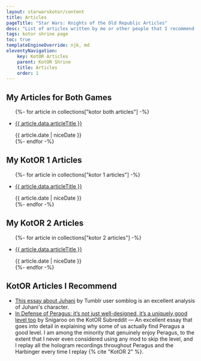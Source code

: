 ```yaml
---
layout: starwarskotor/content
title: Articles
pageTitle: "Star Wars: Knights of the Old Republic Articles"
desc: "List of articles written by me or other people that I recommend for the Star Wars: Knights of the Old Republic series."
tags: kotor shrine page
toc: true
templateEngineOverride: njk, md
eleventyNavigation:
    key: KotOR Articles
    parent: KotOR Shrine
    title: Articles
    order: 1
---
```


## My Articles for Both Games
<ul class="content-list">
    {%- for article in collections["kotor both articles"] -%}
        <li>
            <p><a href="{{ article.url }}">{{ article.data.articleTitle }}</a></p>
            <time>{{ article.date | niceDate }}</time>
        </li>
    {%- endfor -%}
</ul>

## My KotOR 1 Articles
<ul class="content-list">
    {%- for article in collections["kotor 1 articles"] -%}
        <li>
            <p><a href="{{ article.url }}">{{ article.data.articleTitle }}</a></p>
            <time>{{ article.date | niceDate }}</time>
        </li>
    {%- endfor -%}
</ul>

## My KotOR 2 Articles
<ul class="content-list">
    {%- for article in collections["kotor 2 articles"] -%}
        <li>
            <p><a href="{{ article.url }}">{{ article.data.articleTitle }}</a></p>
            <time>{{ article.date | niceDate }}</time>
        </li>
    {%- endfor -%}
</ul>

## KotOR Articles I Recommend
<ul class="content-list">
    <li><a href="https://somblog.tumblr.com/post/175466502069/this-isnt-a-star-wars-fandom-blog-but-ive-been" target="_blank">This essay about Juhani</a> by Tumblr user somblog is an excellent analysis of Juhani's character.</li>
    <li><a href="https://www.reddit.com/r/kotor/comments/129co74/in_defense_of_peragus_its_not_just_welldesigned/" target="_blank">In Defense of Peragus: it’s not just well-designed, it’s a uniquely good level too</a> by Snigaroo on the KotOR Subreddit — An excellent essay that goes into detail in explaining why some of us actually find Peragus a good level. I am among the minority that genuinely enjoy Peragus, to the extent that I never even considered using any mod to skip the level, and I replay all the hologram recordings throughout Peragus and the Harbinger every time I replay {% cite "KotOR 2" %}.</li>
</ul>
